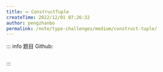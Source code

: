 ```yaml
---
title: ➖ ConstructTuple
createTime: 2022/12/01 07:26:32
author: pengzhanbo
permalink: /note/type-challenges/medium/construct-tuple/
---
```


::: info 题目
Github: []()

```ts
```
:::
